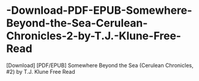 # -Download-PDF-EPUB-Somewhere-Beyond-the-Sea-Cerulean-Chronicles-2-by-T.J.-Klune-Free-Read
[Download] [PDF/EPUB] Somewhere Beyond the Sea (Cerulean Chronicles, #2) by T.J. Klune Free Read
